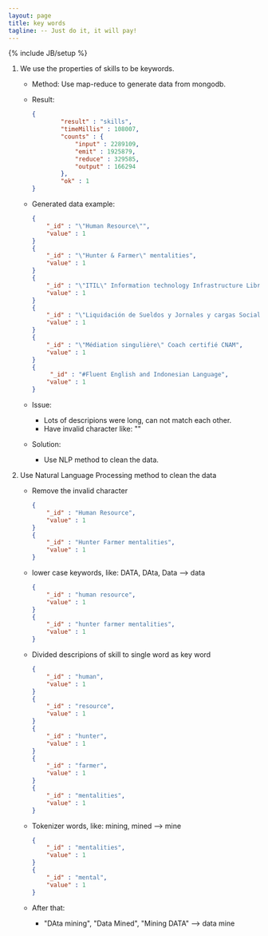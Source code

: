 ```yaml
---
layout: page
title: key words
tagline: -- Just do it, it will pay!
---
```

{% include JB/setup %}

1. We use the properties of skills to be keywords.
    - Method: Use map-reduce to generate data from mongodb.
    - Result: 
    
        ```json
        {
                "result" : "skills",
                "timeMillis" : 108007,
                "counts" : {
                    "input" : 2289109,
                    "emit" : 1925879,
                    "reduce" : 329585,
                    "output" : 166294
                },
                "ok" : 1
        }
        ```
    - Generated data example:

        ```json
        {
            "_id" : "\"Human Resource\"",
            "value" : 1
        }
        {
            "_id" : "\"Hunter & Farmer\" mentalities",
            "value" : 1
        }
        {
            "_id" : "\"ITIL\" Information technology Infrastructure Library",
            "value" : 1
        }
        {
            "_id" : "\"Liquidación de Sueldos y Jornales y cargas Sociales\"UBA",
            "value" : 1
        }
        {
            "_id" : "\"Médiation singulière\" Coach certifié CNAM",
            "value" : 1
        }
        {
             "_id" : "#Fluent English and Indonesian Language",
            "value" : 1
        }
        ```
        
    - Issue: 
        + Lots of descripions were long, can not match each other.
        + Have invalid character like: "\"
    - Solution:
        + Use NLP method to clean the data.

2. Use Natural Language Processing method to clean the data
    - Remove the invalid character
        
        ```json
        {
            "_id" : "Human Resource",
            "value" : 1
        }
        {
            "_id" : "Hunter Farmer mentalities",
            "value" : 1
        }
        ```
        
    - lower case keywords, like: DATA, DAta, Data --&gt; data
    
        ```json
        {
            "_id" : "human resource",
            "value" : 1
        }
        {
            "_id" : "hunter farmer mentalities",
            "value" : 1
        }
        ```
        
    - Divided descripions of skill to single word as key word
        
        ```json
        {
            "_id" : "human",
            "value" : 1
        }
        {
            "_id" : "resource",
            "value" : 1
        }
        {
            "_id" : "hunter",
            "value" : 1
        }
        {
            "_id" : "farmer",
            "value" : 1
        }
        {
            "_id" : "mentalities",
            "value" : 1
        }
        ```
    - Tokenizer words, like: mining, mined --&gt; mine
        
        ```json
        {
            "_id" : "mentalities",
            "value" : 1
        }
        {
            "_id" : "mental",
            "value" : 1
        }
        ``` 
    
    - After that:
        + "DAta mining", "Data Mined", "Mining DATA" --&gt; data mine
